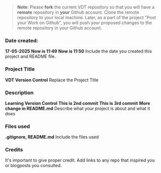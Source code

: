 >**Note**: Please **fork** the current VDT repository so that you will have a **remote** repository in **your** Github account. Clone the remote repository to your local machine. Later, as a part of the project "Post your Work on Github", you will push your proposed changes to the remote repository in your Github account.

### Date created:
**17-05-2025**
**Now is 11:49**
**Now is 11:50**
Include the date you created this project and README file.

### Project Title
**VDT Version Control**
Replace the Project Title

### Description
**Learning Version Control**
**This is 2nd commit**
**This is 3rd commit**
**More change in README.md**
Describe what your project is about and what it does

### Files used
**.gitignore, README.md**
Include the files used

### Credits
It's important to give proper credit. Add links to any repo that inspired you or blogposts you consulted.

